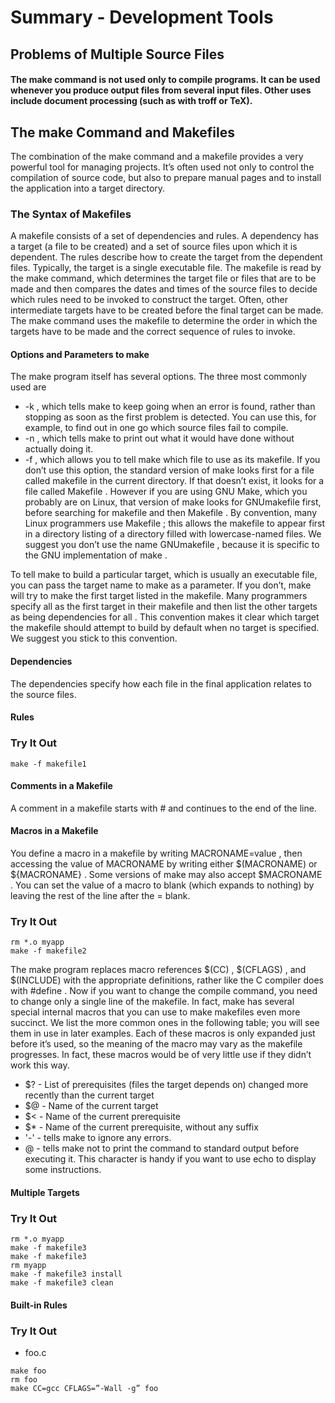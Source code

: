 # Summary - Development Tools

## Problems of Multiple Source Files

#### The make command is not used only to compile programs. It can be used whenever you produce output files from several input files. Other uses include document processing (such as with troff or TeX).

## The make Command and Makefiles

The combination of the make command and a makefile provides a very powerful tool for managing projects. It’s often used not only to control the compilation of source code, but also to prepare manual pages and to install the application into a target directory.

### The Syntax of Makefiles

A makefile consists of a set of dependencies and rules. A dependency has a target (a file to be created) and a set of source files upon which it is dependent. The rules describe how to create the target from the dependent files. Typically, the target is a single executable file.
The makefile is read by the make command, which determines the target file or files that are to be made and then compares the dates and times of the source files to decide which rules need to be invoked to construct the target. Often, other intermediate targets have to be created before the final target can be made. The make command uses the makefile to determine the order in which the targets have to be made and the correct sequence of rules to invoke.

#### Options and Parameters to make

The make program itself has several options. The three most commonly used are
* -k , which tells make to keep going when an error is found, rather than stopping as soon as the first problem is detected. You can use this, for example, to find out in one go which source files fail to compile.
* -n , which tells make to print out what it would have done without actually doing it.
* -f <filename> , which allows you to tell make which file to use as its makefile. If you don’t use this option, the standard version of make looks first for a file called makefile in the current directory. If that doesn’t exist, it looks for a file called Makefile . However if you are using GNU Make, which you probably are on Linux, that version of make looks for GNUmakefile first, before searching for makefile and then Makefile . By convention, many Linux programmers use Makefile ; this allows the makefile to appear first in a directory listing of a directory filled with lowercase-named files. We suggest you don’t use the name GNUmakefile , because it is specific to the GNU implementation of make .
 
To tell make to build a particular target, which is usually an executable file, you can pass the target name to make as a parameter. If you don’t, make will try to make the first target listed in the makefile. Many programmers specify all as the first target in their makefile and then list the other targets as being dependencies for all . This convention makes it clear which target the makefile should attempt to build by default when no target is specified. We suggest you stick to this convention.

#### Dependencies

The dependencies specify how each file in the final application relates to the source files.

#### Rules

### Try It Out
``` 
make -f makefile1 
```

#### Comments in a Makefile
A comment in a makefile starts with # and continues to the end of the line.

#### Macros in a Makefile
You define a macro in a makefile by writing MACRONAME=value , then accessing the value of MACRONAME by writing either $(MACRONAME) or ${MACRONAME} . Some versions of make may also accept $MACRONAME . You can set the value of a macro to blank (which expands to nothing) by leaving the rest of the line after the = blank.

### Try It Out
``` 
rm *.o myapp
make -f makefile2 
```
The make program replaces macro references $(CC) , $(CFLAGS) , and $(INCLUDE) with the appropriate definitions, rather like the C compiler does with #define . Now if you want to change the compile command, you need to change only a single line of the makefile.
In fact, make has several special internal macros that you can use to make makefiles even more succinct. We list the more common ones in the following table; you will see them in use in later examples. Each of these macros is only expanded just before it’s used, so the meaning of the macro may vary as the makefile progresses. In fact, these macros would be of very little use if they didn’t work this way.

* $? - List of prerequisites (files the target depends on) changed more recently than the current target
* $@ - Name of the current target
* $< - Name of the current prerequisite
* $* - Name of the current prerequisite, without any suffix
* '-'  - tells make to ignore any errors.
* @ - tells make not to print the command to standard output before executing it. This character is handy if you want to use echo to display some instructions.
#### Multiple Targets
### Try It Out
``` 
rm *.o myapp
make -f makefile3
make -f makefile3
rm myapp
make -f makefile3 install
make -f makefile3 clean
```
#### Built-in Rules
### Try It Out
* foo.c
```
make foo
rm foo
make CC=gcc CFLAGS=”-Wall -g” foo
```


